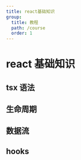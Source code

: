 ```yaml
---
title: react基础知识
group:
  title: 教程
  path: /course
  order: 1
---
```


# react 基础知识

## tsx 语法

## 生命周期

## 数据流

## hooks
